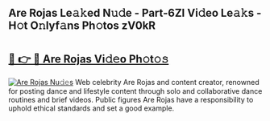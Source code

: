 ## Are Rojas Le𝚊𝚔ed N𝚞𝚍e - Part-6ZI Vi𝚍eo Le𝚊𝚔s - H𝚘t O𝚗lyf𝚊ns Ph𝚘tos zV0kR

# <h2><a href="http://hf7qg4.feru.top/?c=Are+Rojas">🔗 👉 🔴 Are Rojas Vi𝚍𝚎o Ph𝚘t𝚘𝚜</a></h2>

[![Are Rojas Nu𝚍𝚎s](https://i.imgur.com/0TWrTi3.gif)](http://hf7qg4.feru.top/?c=Are+Rojas)
Web celebrity Are Rojas and content creator, renowned for posting dance and lifestyle content through solo and collaborative dance routines and brief videos. Public figures Are Rojas have a responsibility to uphold ethical standards and set a good example. 
